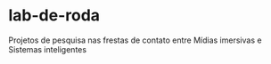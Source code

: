 # lab-de-roda
Projetos de pesquisa nas frestas de contato entre Mídias imersivas e Sistemas inteligentes
